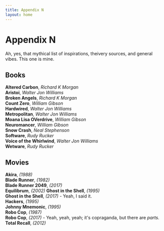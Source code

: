 ```yaml
---
title: Appendix N
layout: home
---
```


# Appendix N

Ah, yes, that mythical list of inspirations, theivery sources, and general vibes. This one is mine. 

## Books

**Altered Carbon**, _Richard K Morgan_ <br>
**Aristoi**, _Walter Jon Williams_ <br>
**Broken Angels**, _Richard K Morgan_ <br>
**Count Zero**, _William Gibson_ <br>
**Hardwired**, _Walter Jon Williams_ <br>
**Metropolitan**, _Walter Jon Williams_ <br>
**Moana Lisa OVerdrive**, _William Gibson_ <br>
**Neuromancer**, _William Gibson_ <br>
**Snow Crash**, _Neal Stephenson_ <br>
**Software**, _Rudy Rucker_ <br>
**Voice of the Whirlwind**, _Walter Jon Williams_ <br>
**Wetware**, _Rudy Rucker_ <br>


## Movies
**Akira**, _(1988)_ <br>
**Blade Runner**, _(1982)_ <br>
**Blade Runner 2049**, _(2017)_ <br>
**Equilibrum**, _(2002)_
**Ghost in the Shell**, _(1995)_ <br>
**Ghost in the Shell**, _(2017)_ - Yeah, I said it. <br>
**Hackers**, _(1995)_ <br>
**Johnny Mnemonic**, _(1995)_ <br>
**Robo Cop**, _(1987)_ <br>
**Robo Cop**, _(2017)_ - Yeah, yeah, yeah; it's copraganda, but there are _parts._ <br>
**Total Recall**, _(2012)_ <br>




